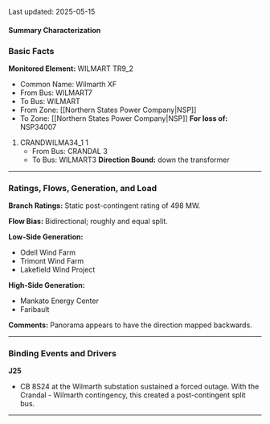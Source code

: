 Last updated: 2025-05-15
#### Summary Characterization
### Basic Facts
**Monitored Element:** WILMART TR9_2
- Common Name: Wilmarth XF
- From Bus: WILMART7
- To Bus: WILMART
- From Zone: [[Northern States Power Company|NSP]]
- To Zone: [[Northern States Power Company|NSP]]
**For loss of:** NSP34007
1. CRANDWILMA34_1 1
    - From Bus: CRANDAL 3
    - To Bus: WILMART3
**Direction Bound:** down the transformer

---
### Ratings, Flows, Generation, and Load
**Branch Ratings:**
Static post-contingent rating of 498 MW.

**Flow Bias:**
Bidirectional; roughly and equal split.

**Low-Side Generation:**
- Odell Wind Farm
- Trimont Wind Farm
- Lakefield Wind Project

**High-Side Generation:**
- Mankato Energy Center
- Faribault

**Comments:**
Panorama appears to have the direction mapped backwards.

---
### Binding Events and Drivers
**J25**
- CB 8S24 at the Wilmarth substation sustained a forced outage. With the Crandal - Wilmarth contingency, this created a post-contingent split bus.

---

